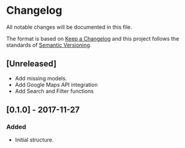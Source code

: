 # Changelog
All notable changes will be documented in this file.

The format is based on [Keep a Changelog](http://keepachangelog.com/en/1.0.0/) and this project follows the standards of [Semantic Versioning](http://semver.org/spec/v2.0.0.html).

## [Unreleased]
- Add missing models.
- Add Google Maps API integration
- Add Search and Filter functions

## [0.1.0] - 2017-11-27
### Added
- Initial structure.